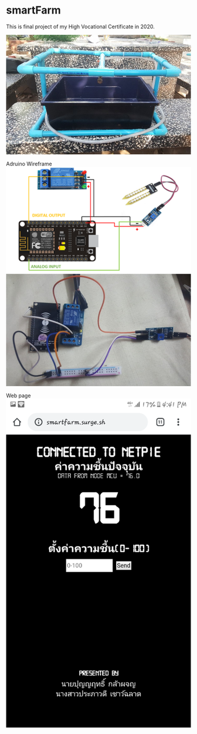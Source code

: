 # smartFarm
This is final project of my High Vocational Certificate in 2020.


![alt text](https://github.com/Rus1999/smartFarm/blob/main/capture/Picture1.jpg) <br>

Adruino Wireframe <br>
![alt text](https://github.com/Rus1999/smartFarm/blob/main/capture/Picture2.png) <br>
![alt text](https://github.com/Rus1999/smartFarm/blob/main/capture/Picture3.jpg) <br>

Web page <br>
![alt text](https://github.com/Rus1999/smartFarm/blob/main/capture/Picture4.png) <br>

